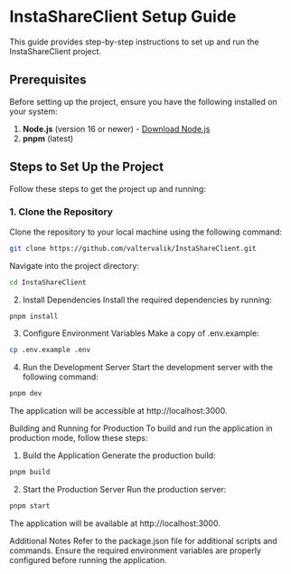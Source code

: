 # InstaShareClient Setup Guide

This guide provides step-by-step instructions to set up and run the InstaShareClient project.

## Prerequisites

Before setting up the project, ensure you have the following installed on your system:

1. **Node.js** (version 16 or newer) - [Download Node.js](https://nodejs.org/)
2. **pnpm** (latest)

## Steps to Set Up the Project

Follow these steps to get the project up and running:

### 1. Clone the Repository
Clone the repository to your local machine using the following command:
```bash
git clone https://github.com/valtervalik/InstaShareClient.git
```

Navigate into the project directory:
```bash
cd InstaShareClient
```

2. Install Dependencies
Install the required dependencies by running:
```bash
pnpm install
```

3. Configure Environment Variables
Make a copy of .env.example:

```bash
cp .env.example .env
```

4. Run the Development Server
Start the development server with the following command:

```bash
pnpm dev
```
The application will be accessible at http://localhost:3000.

Building and Running for Production
To build and run the application in production mode, follow these steps:

1. Build the Application
Generate the production build:

```bash
pnpm build
```

2. Start the Production Server
Run the production server:

```bash
pnpm start
```
The application will be available at http://localhost:3000.

Additional Notes
Refer to the package.json file for additional scripts and commands.
Ensure the required environment variables are properly configured before running the application.
